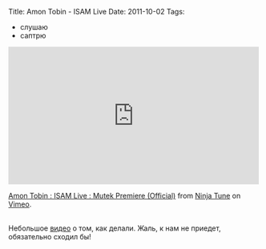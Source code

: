 Title: Amon Tobin - ISAM Live
Date: 2011-10-02
Tags: 
  - слушаю
  - саптрю

<div class="text"><iframe src="http://player.vimeo.com/video/24694904?title=0&amp;byline=0&amp;portrait=0&amp;color=0f314a" width="500" height="275" frameborder="0" webkitallowfullscreen="webkitallowfullscreen" allowfullscreen="allowfullscreen"></iframe><p><a href="http://vimeo.com/24694904">Amon Tobin : ISAM Live : Mutek Premiere (Official)</a> from <a href="http://vimeo.com/ninjatune">Ninja Tune</a> on <a href="http://vimeo.com">Vimeo</a>.</p><br />
Небольшое <a href="http://vimeo.com/26057973">видео</a> о том, как делали. Жаль, к нам не приедет, обязательно сходил бы!</div>